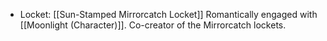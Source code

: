 * Locket: [[Sun-Stamped Mirrorcatch Locket]]
Romantically engaged with [[Moonlight (Character)]].
Co-creator of the Mirrorcatch lockets.